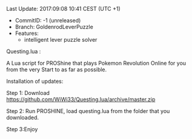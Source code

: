 Last Update: 2017:09:08 10:41 CEST  (UTC +1)

- CommitID: -1 (unreleased)
- Branch: GoldenrodLeverPuzzle
- Features:
    - intelligent lever puzzle solver


Questing.lua :

A Lua script for PROShine that plays Pokemon Revolution Online for you from the very Start to as far as possible.

Installation of updates:

Step 1: Download https://github.com/WiWi33/Questing.lua/archive/master.zip

Step 2: Run PROSHINE, load questing.lua from the folder that you downloaded.

Step 3:Enjoy

